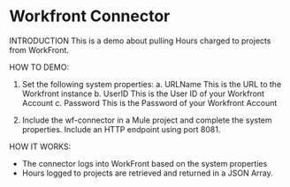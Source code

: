 Workfront Connector
==============================


INTRODUCTION
  This is a demo about pulling Hours charged to projects from WorkFront.
  
  HOW TO DEMO:
  1. Set the following system properties:
    a. URLName This is the URL to the Workfront instance
    b. UserID This is the User ID of your Workfront Account
  	c. Password This is the Password of your Workfront Account
  
  2. Include the wf-connector in a Mule project and complete the system properties. 
     Include an HTTP endpoint using port 8081.

HOW IT WORKS:
   - The connector logs into WorkFront based on the system properties
   - Hours logged to projects are retrieved and returned in a JSON Array.
